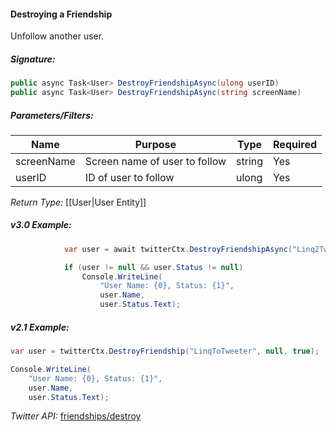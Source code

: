 #### Destroying a Friendship

Unfollow another user.

##### Signature:

```c#
public async Task<User> DestroyFriendshipAsync(ulong userID)
public async Task<User> DestroyFriendshipAsync(string screenName)
```

##### Parameters/Filters:

| Name | Purpose | Type | Required |
|------|---------|------|----------|
| screenName | Screen name of user to follow | string | Yes |
| userID | ID of user to follow | ulong | Yes |

*Return Type:* [[User|User Entity]]

##### v3.0 Example:

```c#
            var user = await twitterCtx.DestroyFriendshipAsync("Linq2Tweeter");

            if (user != null && user.Status != null)
                Console.WriteLine(
                    "User Name: {0}, Status: {1}",
                    user.Name,
                    user.Status.Text);
```

##### v2.1 Example:

```c#
var user = twitterCtx.DestroyFriendship("LinqToTweeter", null, true);

Console.WriteLine(
    "User Name: {0}, Status: {1}",
    user.Name,
    user.Status.Text);
```

*Twitter API:* [friendships/destroy](https://developer.twitter.com/en/docs/accounts-and-users/follow-search-get-users/api-reference/post-friendships-destroy)